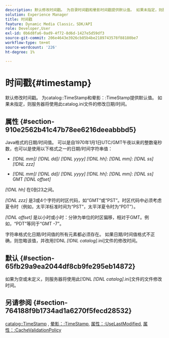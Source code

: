 ```yaml
---
description: 默认修改时间戳。 为目录时间戳和晕影时间戳提供默认值。 如果未指定，则服务器将使用此catalog.ini文件的修改日期/时间。
solution: Experience Manager
title: 时间戳
feature: Dynamic Media Classic，SDK/API
role: Developer,User
exl-id: 0b6d8fa6-0ad9-4f72-8d6d-1427e5d59df3
source-git-commit: 206e4643e3926cb85b4be2189743578f88180be7
workflow-type: tm+mt
source-wordcount: '226'
ht-degree: 1%

---
```


# 时间戳{#timestamp}

默认修改时间戳。 为catalog::TimeStamp和晕影：:TimeStamp提供默认值。 如果未指定，则服务器将使用此catalog.ini文件的修改日期/时间。

## 属性 {#section-910e2562b41c47b78ee6216deeabbbd5}

Java格式的日期/时间值。 可以是自1970年1月1日UTC/GMT午夜以来的整数毫秒数，也可以是使用以下格式之一的日期/时间字符串值：

* *[!DNL mm]*/  *[!DNL dd]*/  *[!DNL yyyy]* *[!DNL hh]*: *[!DNL mm]*:  *[!DNL ss]* *[!DNL zzz]*

* *[!DNL mm]*/  *[!DNL dd]*/  *[!DNL yyyy]* *[!DNL hh]*: *[!DNL mm]*: *[!DNL ss]* GMT  *[!DNL offset]*

*[!DNL hh]* 在0到23之间。

*[!DNL zzz]* 是3或4个字符的时区代码，如“GMT”或“PST”。时区代码中必须考虑夏令时（例如，太平洋标准时间为“PST”，太平洋夏令时为“PDT”）。

*[!DNL offset]* 是以小时或小时：分钟为单位的时区偏移，相对于GMT。例如，“PDT”等同于“GMT -7”。

字符串格式化日期/时间值的所有元素都必须存在。 如果日期/时间值格式不正确，则忽略该值，并改用[!DNL *[!DNL catalog]*.ini]文件的修改时间。

## 默认 {#section-65fb29a9ea2044df8cb9fe295eb14872}

如果为空或未定义，则服务器将使用此[!DNL *[!DNL catalog]*.ini]文件的文件修改时间。

## 另请参阅 {#section-764188f9b1734ad1a6270f5fecd28532}

[catalog::TimeStamp](../../../../../ir-api/material-cat/image-rendering-api-ref/c-ir-material-catalog/c-ir-material-data-reference/r-ir-timestamp-dataref.md#reference-6daf7973dc4f4b4e9e8165756db7c319) ,  [晕影：:TimeStamp](../../../../../ir-api/material-cat/image-rendering-api-ref/c-ir-material-catalog/c-ir-vignette-map-reference/r-ir-timestamp-vignette.md#reference-d57cdd40a6a645d199dbb1d56cc85bc1),  [属性：:UseLastModified](../../../../../ir-api/material-cat/image-rendering-api-ref/c-ir-material-catalog/c-ir-attributes-reference/r-ir-uselastmodified.md#reference-d2ab628c9e004fedbd38324866dbca1d),  [属性：:CacheValidationPolicy](../../../../../ir-api/material-cat/image-rendering-api-ref/c-ir-material-catalog/c-ir-attributes-reference/r-ir-cachevalidationpolicy.md#reference-2d71679733474d8aa116db6ceba87fa4)
